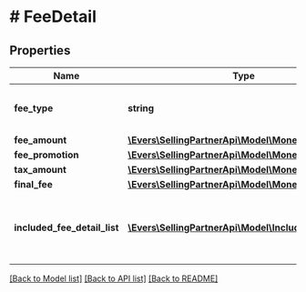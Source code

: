 # # FeeDetail

## Properties

Name | Type | Description | Notes
------------ | ------------- | ------------- | -------------
**fee_type** | **string** | The type of fee charged to a seller. |
**fee_amount** | [**\Evers\SellingPartnerApi\Model\MoneyType**](MoneyType.md) |  |
**fee_promotion** | [**\Evers\SellingPartnerApi\Model\MoneyType**](MoneyType.md) |  | [optional]
**tax_amount** | [**\Evers\SellingPartnerApi\Model\MoneyType**](MoneyType.md) |  | [optional]
**final_fee** | [**\Evers\SellingPartnerApi\Model\MoneyType**](MoneyType.md) |  |
**included_fee_detail_list** | [**\Evers\SellingPartnerApi\Model\IncludedFeeDetail[]**](IncludedFeeDetail.md) | A list of other fees that contribute to a given fee. | [optional]

[[Back to Model list]](../../README.md#models) [[Back to API list]](../../README.md#endpoints) [[Back to README]](../../README.md)
